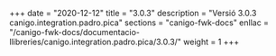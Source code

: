 +++
date        = "2020-12-12"
title       = "3.0.3"
description = "Versió 3.0.3 canigo.integration.padro.pica"
sections    = "canigo-fwk-docs"
enllac		= "/canigo-fwk-docs/documentacio-llibreries/canigo.integration.padro.pica/3.0.3/"
weight		= 1
+++
